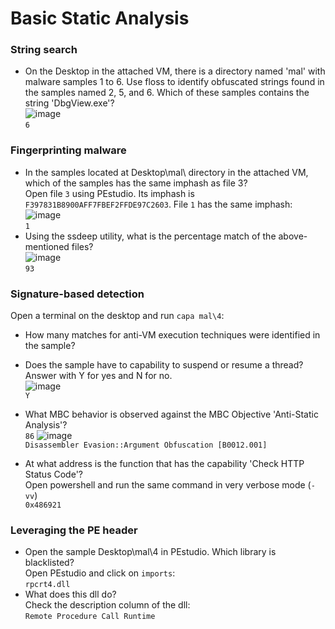 # Basic Static Analysis

### String search
- On the Desktop in the attached VM, there is a directory named 'mal' with malware samples 1 to 6. Use floss to identify obfuscated strings found in the samples named 2, 5, and 6. Which of these samples contains the string 'DbgView.exe'?<br />
![image](https://github.com/user-attachments/assets/4b80fa66-c8d0-462d-856d-53237714bc7a)<br />
`6`

### Fingerprinting malware
- In the samples located at Desktop\mal\ directory in the attached VM, which of the samples has the same imphash as file 3?<br />
Open file `3` using PEstudio. Its imphash is `F397831B8900AFF7FBEF2FFDE97C2603`. File `1` has the same imphash:<br />
![image](https://github.com/user-attachments/assets/ddcbbfa2-3fe2-42a7-a61a-27dd6fae0e36)<br />
`1`
- Using the ssdeep utility, what is the percentage match of the above-mentioned files?<br />
![image](https://github.com/user-attachments/assets/fa3bb0db-303d-4448-a6ac-592552640f09)<br />
`93`

### Signature-based detection
Open a terminal on the desktop and run `capa mal\4`:
- How many matches for anti-VM execution techniques were identified in the sample?<br />

- Does the sample have to capability to suspend or resume a thread? Answer with Y for yes and N for no.<br />
![image](https://github.com/user-attachments/assets/f86cd2dd-3c5a-4417-bc24-31adfe2747b6)<br />
`Y`
- What MBC behavior is observed against the MBC Objective 'Anti-Static Analysis'?<br />
`86`
![image](https://github.com/user-attachments/assets/bb553356-81e6-4d2a-a382-121830fde49c)<br />
`Disassembler Evasion::Argument Obfuscation [B0012.001]`
- At what address is the function that has the capability 'Check HTTP Status Code'?<br />
Open powershell and run the same command in very verbose mode (`-vv`)<br />
`0x486921`

### Leveraging the PE header
- Open the sample Desktop\mal\4 in PEstudio. Which library is blacklisted?<br />
Open PEstudio and click on `imports`:<br />
`rpcrt4.dll`
- What does this dll do?<br />
Check the description column of the dll:<br />
`Remote Procedure Call Runtime`

